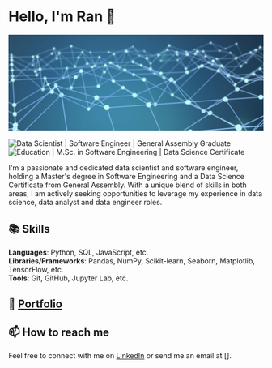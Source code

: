 # Hello, I'm Ran 👋
<img src="https://github.com/blueran21/blueran21/blob/main/front.png">

![Data Scientist | Software Engineer | General Assembly Graduate](https://img.shields.io/badge/Data%20Scientist-Software%20Engineer-blue)
![Education | M.Sc. in Software Engineering | Data Science Certificate](https://img.shields.io/badge/Education-M.Sc.%20in%20Software%20Engineering%20|%20Data%20Science%20Certificate-blueviolet)

I'm a passionate and dedicated data scientist and software engineer, holding a Master's degree in Software Engineering and a Data Science Certificate from General Assembly. With a unique blend of skills in both areas, I am actively seeking opportunities to leverage my experience in data science, data analyst and data engineer roles.


## 📚 Skills

**Languages**: Python, SQL, JavaScript, etc.  
**Libraries/Frameworks**: Pandas, NumPy, Scikit-learn, Seaborn, Matplotlib, TensorFlow, etc.  
**Tools**: Git, GitHub, Jupyter Lab, etc.


## 🌱 [Portfolio]()

## 📫 How to reach me

Feel free to connect with me on [LinkedIn](https://github.com/blueran21) or send me an email at [].



<!--
**blueran21/blueran21** is a ✨ _special_ ✨ repository because its `README.md` (this file) appears on your GitHub profile.

Here are some ideas to get you started:

- 🔭 I’m currently working on ...
- 🌱 I’m currently learning ...
- 👯 I’m looking to collaborate on ...
- 🤔 I’m looking for help with ...
- 💬 Ask me about ...
- 📫 How to reach me: ...
- 😄 Pronouns: ...
- ⚡ Fun fact: ...
-->
